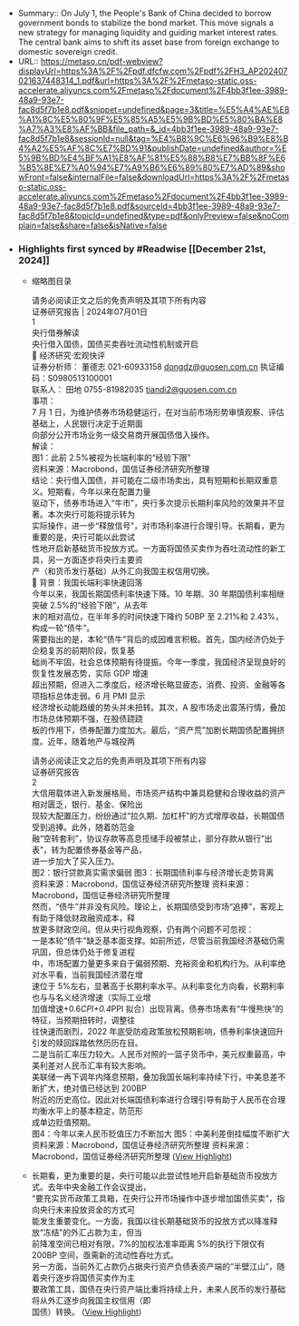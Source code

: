 - Summary:: On July 1, the People's Bank of China decided to borrow government bonds to stabilize the bond market. This move signals a new strategy for managing liquidity and guiding market interest rates. The central bank aims to shift its asset base from foreign exchange to domestic sovereign credit.
- URL:: https://metaso.cn/pdf-webview?displayUrl=https%3A%2F%2Fpdf.dfcfw.com%2Fpdf%2FH3_AP202407021637448314_1.pdf&url=https%3A%2F%2Fmetaso-static.oss-accelerate.aliyuncs.com%2Fmetaso%2Fdocument%2F4bb3f1ee-3989-48a9-93e7-fac8d5f7b1e8.pdf&snippet=undefined&page=3&title=%E5%A4%AE%E8%A1%8C%E5%80%9F%E5%85%A5%E5%9B%BD%E5%80%BA%E8%A7%A3%E8%AF%BB&file_path=&_id=4bb3f1ee-3989-48a9-93e7-fac8d5f7b1e8&sessionId=null&tag=%E4%B8%9C%E6%96%B9%E8%B4%A2%E5%AF%8C%E7%BD%91&publishDate=undefined&author=%E5%9B%BD%E4%BF%A1%E8%AF%81%E5%88%B8%E7%BB%8F%E6%B5%8E%E7%A0%94%E7%A9%B6%E6%89%80%E7%AD%89&showFront=false&internalFile=false&downloadUrl=https%3A%2F%2Fmetaso-static.oss-accelerate.aliyuncs.com%2Fmetaso%2Fdocument%2F4bb3f1ee-3989-48a9-93e7-fac8d5f7b1e8.pdf&sourceId=4bb3f1ee-3989-48a9-93e7-fac8d5f7b1e8&topicId=undefined&type=pdf&onlyPreview=false&noComplain=false&share=false&isNative=false
- ### Highlights first synced by #Readwise [[December 21st, 2024]]
    - 缩略图目录
      
      请务必阅读正文之后的免责声明及其项下所有内容  
      证券研究报告 | 2024年07月01日  
      1  
      央行借券解读  
      央行借入国债，国债买卖吞吐流动性机制或开启  
       经济研究·宏观快评  
      证券分析师： 董德志 021-60933158 dongdz@guosen.com.cn 执证编码：S0980513100001  
      联系人： 田地 0755-81982035 tiandi2@guosen.com.cn  
      事项：  
      7 月 1 日，为维护债券市场稳健运行，在对当前市场形势审慎观察、评估基础上，人民银行决定于近期面  
      向部分公开市场业务一级交易商开展国债借入操作。  
      解读：  
      图1：此前 2.5%被视为长端利率的“经验下限”  
      资料来源：Macrobond，国信证券经济研究所整理  
      结论：央行借入国债，并可能在二级市场卖出，具有短期和长期双重意义。短期看，今年以来在配置力量  
      驱动下，债券市场进入“牛市”，央行多次提示长期利率风险的效果并不显著。本次央行可能将提示转为  
      实际操作，进一步“释放信号”，对市场利率进行合理引导。长期看，更为重要的是，央行可能以此尝试  
      性地开启新基础货币投放方式。一方面将国债买卖作为吞吐流动性的新工具，另一方面逐步将央行主要资  
      产（和货币发行基础）从外汇向我国主权信用切换。  
       背景：我国长端利率快速回落  
      今年以来，我国长期国债利率快速下降。10 年期、30 年期国债利率相继突破 2.5%的“经验下限”，从去年  
      末的相对高位，在半年多的时间快速下降约 50BP 至 2.21%和 2.43%，构成一轮“债牛”。  
      需要指出的是，本轮“债牛”背后的成因难言积极。首先，国内经济仍处于企稳复苏的前期阶段，恢复基  
      础尚不牢固，社会总体预期有待提振。今年一季度，我国经济呈现良好的恢复性发展态势，实际 GDP 增速  
      超出预期，但进入二季度后，经济增长略显疲态，消费、投资、金融等各项指标总体走弱。6 月 PMI 显示  
      经济增长动能趋缓的势头并未扭转。其次，A 股市场走出震荡行情，叠加市场总体预期不强，在股债跷跷  
      板的作用下，债券配置力度加大。最后，“资产荒”加剧长期国债配置拥挤度。近年，随着地产与城投两
      
      请务必阅读正文之后的免责声明及其项下所有内容  
      证券研究报告  
      2  
      大信用载体进入新发展格局，市场资产结构中兼具稳健和合理收益的资产相对匮乏，银行、基金、保险出  
      现较大配置压力，纷纷通过“拉久期、加杠杆”的方式增厚收益，长期国债受到追捧。此外，随着防范金  
      融“空转套利”，协议存款等高息揽储手段被禁止，部分存款从银行“出表”，转为配置债券基金等产品，  
      进一步加大了买入压力。  
      图2：银行贷款真实需求偏弱 图3：长期国债利率与经济增长走势背离  
      资料来源：Macrobond，国信证券经济研究所整理 资料来源：Macrobond，国信证券经济研究所整理  
      然而，“债牛”并非没有风险。理论上，长期国债受到市场“追捧”，客观上有助于降低财政融资成本，释  
      放更多财政空间。但从央行视角观察，仍有两个问题不可忽视：  
      一是本轮“债牛”缺乏基本面支撑。如前所述，尽管当前我国经济基础仍需巩固，但总体仍处于修复进程  
      中，市场配置力量更多来自于偏弱预期、充裕资金和机构行为。从利率绝对水平看，当前我国经济潜在增  
      速位于 5%左右，显著高于长期利率水平。从利率变化方向看，长期利率也与与名义经济增速（实际工业增  
      加值增速+0.6*CPI+0.4*PPI 拟合）出现背离。债券市场素有“牛慢熊快”的特征，当预期扭转时，调整往  
      往快速而剧烈，2022 年底受防疫政策放松预期影响，债券利率快速回升引发的赎回踩踏依然历历在目。  
      二是当前汇率压力较大。人民币对照的一篮子货币中，美元权重最高，中美利差对人民币汇率有较大影响。  
      美联储一再下调年内降息预期，叠加我国长端利率持续下行，中美息差不断扩大，绝对值已经达到 200BP  
      附近的历史高位。因此对长端国债利率进行合理引导有助于人民币在合理均衡水平上的基本稳定，防范形  
      成单边贬值预期。  
      图4：今年以来人民币贬值压力不断加大 图5：中美利差倒挂幅度不断扩大  
      资料来源：Macrobond，国信证券经济研究所整理 资料来源：Macrobond，国信证券经济研究所整理 ([View Highlight](https://read.readwise.io/read/01jfmv3zxmhnbxr67qvk7fzm90))
    - 长期看，更为重要的是，央行可能以此尝试性地开启新基础货币投放方式。去年中央金融工作会议提出，  
      “要充实货币政策工具箱，在央行公开市场操作中逐步增加国债买卖”，指向央行未来投放资金的方式可  
      能发生重要变化。一方面，我国以往长期基础货币的投放方式以降准释放“冻结”的外汇占款为主，但当  
      前降准空间已相对有限，7%的加权法准率距离 5%的执行下限仅有 200BP 空间，亟需新的流动性吞吐方式。  
      另一方面，当前外汇占款仍占据央行资产负债表资产端的“半壁江山”，随着央行逐步将国债买卖作为主  
      要政策工具，国债在央行资产端比重将持续上升，未来人民币的发行基础将从外汇逐步向我国主权信用（即  
      国债）转换。 ([View Highlight](https://read.readwise.io/read/01jfmv70t0v1mgk3vyns3adw6g))
